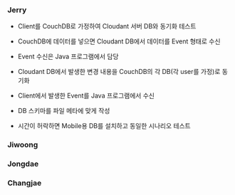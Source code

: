 ### Jerry

* Client를 CouchDB로 가정하여 Cloudant 서버 DB와 동기화 테스트
* CouchDB에 데이터를 넣으면 Cloudant DB에서 데이터를 Event 형태로 수신
* Event 수신은 Java 프로그램에서 담당
* Cloudant DB에서 발생한 변경 내용을 CouchDB의 각 DB(각 user를 가정)로 동기화
* Client에서 발생한 Event를 Java 프로그램에서 수신
* DB 스키마를 파일 메타에 맞게 작성

* 시간이 허락하면 Mobile용 DB를 설치하고 동일한 시나리오 테스트


### Jiwoong


### Jongdae


### Changjae



